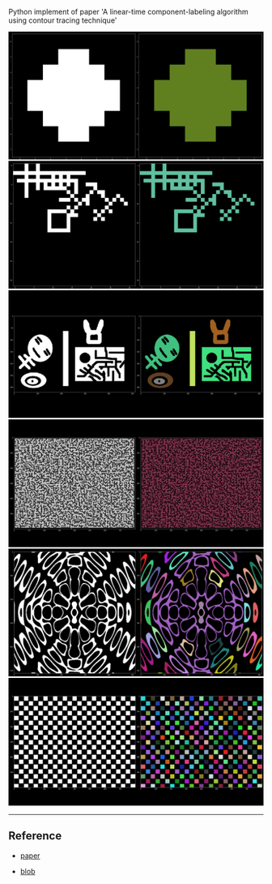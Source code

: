 Python implement of paper 'A linear-time component-labeling algorithm using contour tracing technique'

![](result/simple.png)
![](result/lines.png)
![](result/dummy.png)
![](result/labyrinth.png)
![](result/diffract.png)
![](result/checker.png)

---

## Reference
+ [paper](https://www.semanticscholar.org/paper/A-linear-time-component-labeling-algorithm-using-Chang-Chen/61e05914f1889c8a1f52a96a831a8ba538dab6cb)

+ [blob](https://github.com/BlockoS/blob)
